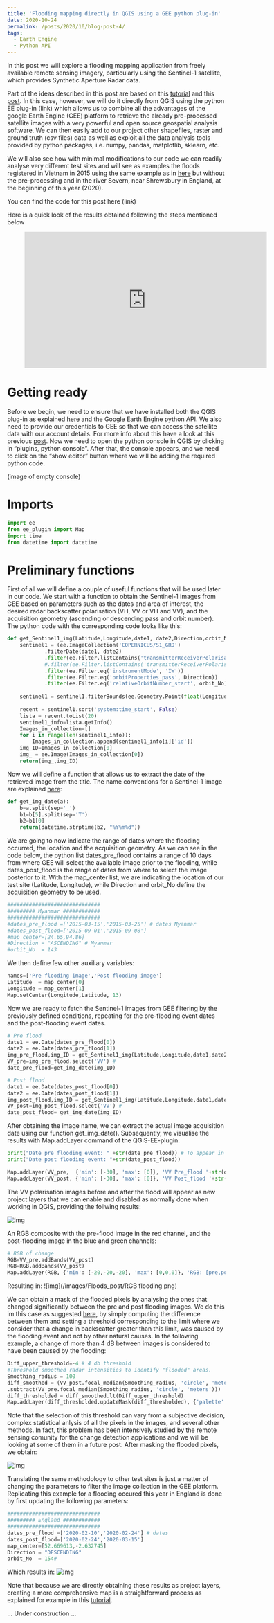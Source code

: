 ```yaml
---
title: 'Flooding mapping directly in QGIS using a GEE python plug-in'
date: 2020-10-24
permalink: /posts/2020/10/blog-post-4/
tags:
  - Earth Engine
  - Python API
---
```

In this post we will explore a flooding mapping application from freely available remote sensing imagery, particularly using the Sentinel-1 satellite, which provides Synthetic Aperture Radar data. 

Part of the ideas described in this post are based on this [tutorial](https://www.youtube.com/watch?v=derOXkPCH80) and this [post](https://labo.obs-mip.fr/multitemp/mapping-flooded-areas-using-sentinel-1-in-google-earth-engine/). In this case, however, we will do it directly from QGIS using the python EE plug-in (link) which allows us to combine all the advantages of the google Earth Engine (GEE) platform to retrieve the already pre-processed satellite images with a very powerful and open source geospatial analysis software. We can then easily add to our project other shapefiles, raster and ground truth (csv files) data as well as exploit all the data analysis tools provided by python packages, i.e. numpy, pandas, matplotlib, sklearn, etc.

We will also see how with minimal modifications to our code we can readily analyse very different test sites and will see as examples the floods registered in Vietnam in 2015 using the same example as in [here](https://www.youtube.com/watch?v=derOXkPCH80) but without the pre-processing and in the river Severn, near Shrewsbury in England, at the beginning of this year (2020).

You can find the code for this post here (link)

Here is a quick look of the results obtained following the steps mentioned below 

<!-- blank line -->
<figure class="video_container">
  <iframe width="560" height="315" src="https://www.youtube.com/embed/GzPkJRSIBMU" frameborder="0" allowfullscreen="true"> </iframe>
</figure>
<!-- blank line -->

Getting ready
======
Before we begin, we need to ensure that we have installed both the QGIS plug-in as explained [here](https://gee-community.github.io/qgis-earthengine-plugin/) and the Google Earth Engine python API. We also need to provide our credentials to GEE so that we can access the satellite data with our account details. For more info about this have a look at this previous [post](https://crisjosil.github.io/posts/2020/02/blog-post-1/).
Now we need to open the python console in QGIS by clicking in “plugins, python console”. After that, the console appears, and we need to click on the “show editor” button where we will be adding the required python code.

(image of empty console)

Imports
======
```python
import ee
from ee_plugin import Map
import time
from datetime import datetime
```

Preliminary functions
======
First of all we will define a couple of useful functions that will be used later in our code. We start with a function to obtain the Sentinel-1 images from GEE based on parameters such as the dates and area of interest, the desired radar backscatter polarisation (VH, VV or VH and VV), and the acquisition geometry (ascending or descending pass and orbit number). The python code with the corresponding code looks like this:

```python
def get_Sentinel1_img(Latitude,Longitude,date1, date2,Direction,orbit_No):
    sentinel1 = (ee.ImageCollection('COPERNICUS/S1_GRD')
            .filterDate(date1, date2)
            .filter(ee.Filter.listContains('transmitterReceiverPolarisation', 'VV'))
            #.filter(ee.Filter.listContains('transmitterReceiverPolarisation', 'VH'))
            .filter(ee.Filter.eq('instrumentMode', 'IW'))
            .filter(ee.Filter.eq('orbitProperties_pass', Direction))
            .filter(ee.Filter.eq('relativeOrbitNumber_start', orbit_No))); 
              
    sentinel1 = sentinel1.filterBounds(ee.Geometry.Point(float(Longitude),float(Latitude)))
    
    recent = sentinel1.sort('system:time_start', False)
    lista = recent.toList(20)
    sentinel1_info=lista.getInfo()
    Images_in_collection=[]
    for i in range(len(sentinel1_info)):
        Images_in_collection.append(sentinel1_info[i]['id'])
    img_ID=Images_in_collection[0]
    img_ = ee.Image(Images_in_collection[0])
    return(img_,img_ID)
```
  
Now we will define a function that allows us to extract the date of the retrieved image from the title. The name conventions for a Sentinel-1 image are explained [here](https://sentinel.esa.int/web/sentinel/user-guides/sentinel-1-sar/naming-conventions ):  

```python
def get_img_date(a):
    b=a.split(sep='_')
    b1=b[5].split(sep='T')
    b2=b1[0]
    return(datetime.strptime(b2, "%Y%m%d"))
```
  
We are going to now indicate the range of dates where the flooding occurred, the location and the acquisition geometry. As we can see in the code below, the python list dates_pre_flood contains a range of 10 days from where GEE will select the available image prior to the flooding, while dates_post_flood is the range of dates from where to select the image posterior to it. With the map_center list, we are indicating the location of our test site (Latitude, Longitude), while Direction and orbit_No define the acquisition geometry to be used.
```python
##############################
######### Myanmar ############
##############################
#dates_pre_flood =['2015-03-15','2015-03-25'] # dates Myanmar
#dates_post_flood=['2015-09-01','2015-09-08']
#map_center=[24.65,94.86]
#Direction = "ASCENDING" # Myanmar
#orbit_No  = 143
```
We then define few other auxiliary variables:
```python
names=['Pre flooding image','Post flooding image']
Latitude  = map_center[0]
Longitude = map_center[1]
Map.setCenter(Longitude,Latitude, 13)
```
Now we are ready to fetch the Sentinel-1 images from GEE filtering by the previously defined conditions, repeating for the pre-flooding event dates and the post-flooding event dates.
```python
# Pre flood
date1 = ee.Date(dates_pre_flood[0])
date2 = ee.Date(dates_pre_flood[1])
img_pre_flood,img_ID = get_Sentinel1_img(Latitude,Longitude,date1,date2,Direction,orbit_No)
VV_pre=img_pre_flood.select('VV') # 
date_pre_flood=get_img_date(img_ID)

# Post flood
date1 = ee.Date(dates_post_flood[0])
date2 = ee.Date(dates_post_flood[1])
img_post_flood,img_ID = get_Sentinel1_img(Latitude,Longitude,date1,date2,Direction,orbit_No)
VV_post=img_post_flood.select('VV') # 
date_post_flood= get_img_date(img_ID)
```

After obtaining the image name, we can extract the actual image acquisition date using our function get_img_date(). Subsequently, we visualise the results with Map.addLayer command of the QGIS-EE-plugin: 
```python
print("Date pre flooding event: " +str(date_pre_flood)) # To appear in the python console
print("Date post flooding event: "+str(date_post_flood))

Map.addLayer(VV_pre,  {'min': [-30], 'max': [0]}, 'VV Pre_flood '+str(date_pre_flood)) # To appear as new project layers 
Map.addLayer(VV_post, {'min': [-30], 'max': [0]}, 'VV Post_flood '+str(date_post_flood))
```
The VV polarisation images before and after the flood will appear as new project layers that we can enable and disabled as normally done when working in QGIS, providing the follwing results:

![img](/images/Floods_post/VV_Before_After.png)

An RGB composite with the pre-flood image in the red channel, and the post-flooding image in the blue and green channels:
```python
# RGB of change
RGB=VV_pre.addBands(VV_post)
RGB=RGB.addBands(VV_post)
Map.addLayer(RGB, {'min': [-20,-20,-20], 'max': [0,0,0]}, 'RGB: [pre,post,post]')
```
Resulting in:
![img](/images/Floods_post/RGB flooding.png)

We can obtain a mask of the flooded pixels by analysing the ones that changed significantly between the pre and post flooding images. We do this im this case as suggested [here](https://labo.obs-mip.fr/multitemp/mapping-flooded-areas-using-sentinel-1-in-google-earth-engine/), by simply computing the difference between them and setting a threshold corresponding to the limit where we consider that a change in backscatter greater than this limit, was caused by the flooding event and not by other natural causes. In the following example, a change of more than 4 dB between images is considered to have been caused by the flooding:

```python
Diff_upper_threshold=-4 # 4 db threshold
#Threshold smoothed radar intensities to identify "flooded" areas.
Smoothing_radius = 100
diff_smoothed = (VV_post.focal_median(Smoothing_radius, 'circle', 'meters')
.subtract(VV_pre.focal_median(Smoothing_radius, 'circle', 'meters')))
diff_thresholded = diff_smoothed.lt(Diff_upper_threshold)
Map.addLayer(diff_thresholded.updateMask(diff_thresholded), {'palette':["0000FF"]},'Flooded areas mask')
```
Note that the selection of this threshold can vary from a subjective decision, complex statistical anlysis of all the pixels in the images, and several other methods. In fact, this problem has been intensively studied by the remote sensing comunity for the change detection applications and we will be looking at some of them in a future post. After masking the flooded pixels, we obtain:

![img](/images/Floods_post/Masked_flooding.png)

Translating the same methodology to other test sites is just a matter of changing the parameters to filter the image collection in the GEE platform. Replicating this example for a flooding occured this year in England is done by first updating the following parameters:
```python
##############################
######### England ############
##############################
dates_pre_flood =['2020-02-10','2020-02-24'] # dates 
dates_post_flood=['2020-02-24','2020-03-15']
map_center=[52.669613,-2.632745] 
Direction = "DESCENDING"
orbit_No  = 154# 
```
Which results in:
![img](/images/Floods_post/England.png)

Note that because we are directly obtaining these results as project layers, creating a more comprehensive map is a straightforward process as explained for example in this [tutorial](https://www.qgistutorials.com/en/docs/making_a_map.html).    

... Under construction ...






